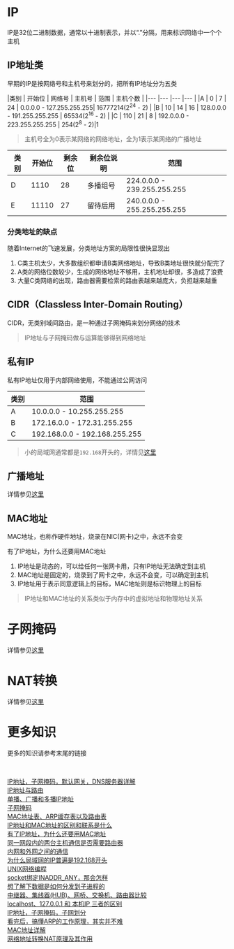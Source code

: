 # IP
IP是32位二进制数据，通常以十进制表示，并以“.”分隔，用来标识网络中一个个主机


## IP地址类
早期的IP是按网络号和主机号来划分的，把所有IP地址分为五类

|类别 | 开始位 | 网络号 | 主机号 | 范围 | 主机个数 |
|--- |--- |--- |--- |
|A | 0 | 7 | 24 | 0.0.0.0 - 127.255.255.255| 16777214(2<sup>24</sup> - 2) |
|B | 10 | 14 | 16 | 128.0.0.0 - 191.255.255.255 | 65534(2<sup>16</sup> - 2) |
|C | 110 | 21 | 8 | 192.0.0.0 - 223.255.255.255 | 254(2<sup>8</sup> - 2)|1
> 主机号全为0表示某网络的网络地址，全为1表示某网络的广播地址

|类别 | 开始位 | 剩余位 | 剩余位说明  | 范围 |
|--- |--- |--- |--- |--- |
|D | 1110 |  28 | 多播组号 | 224.0.0.0 - 239.255.255.255 |
|E | 11110 | 27  | 留待后用 | 240.0.0.0 - 255.255.255.255 |

### 分类地址的缺点
随着Internet的飞速发展，分类地址方案的局限性很快显现出

1. C类主机太少，大多数组织都申请B类网络地址，导致B类地址很快就分配完了
2. A类的网络位数较少，生成的网络地址不够用，主机地址却很，多造成了浪费
3. 大量C类网络的出现，路由器需要检索的路由表越来越庞大，负担越来越重


## CIDR（Classless Inter-Domain Routing）
CIDR，无类别域间路由，是一种通过子网掩码来划分网络的技术
> IP地址与子网掩码做与运算能够得到网络地址


## 私有IP
私有IP地址仅用于内部网络使用，不能通过公网访问

|类别 | 范围 |
|--- |--- |
|A | 10.0.0.0 - 10.255.255.255 |
|B | 172.16.0.0 - 172.31.255.255 |
|C | 192.168.0.0 - 192.168.255.255 |
> 小的局域网通常都是`192.168`开头的，详情见[这里][10]


## 广播地址
详情参见[这里][3]


## MAC地址
MAC地址，也称作硬件地址，烧录在NIC(网卡)之中，永远不会变

有了IP地址，为什么还要用MAC地址

1. IP地址是动态的，可以给任何一张网卡用，只有IP地址无法确定到主机
2. MAC地址是固定的，烧录到了网卡之中，永远不会变，可以确定到主机
3. IP地址用于表示同意逻辑上的目标，MAC地址则是标识物理上的目标

> IP地址和MAC地址的关系类似于内存中的虚拟地址和物理地址关系



# 子网掩码
详情参见[这里][4]



# NAT转换
详情参见[这里][19]



# 更多知识
更多的知识请参考末尾的链接


<br/>

[IP地址，子网掩码，默认网关，DNS服务器详解][1]  
[IP地址与路由][2]  
[单播、广播和多播IP地址][3]  
[子网掩码][4]  
[MAC地址表、ARP缓存表以及路由表][5]  
[IP地址和MAC地址的区别和联系是什么][6]  
[有了IP地址，为什么还要用MAC地址][7]  
[同一网段内的两台主机通信是否需要路由器][8]   
[内网和外网之间的通信][9]  
[为什么局域网的IP普遍是192.168开头][10]  
[UNIX网络编程][11]  
[socket绑定INADDR_ANY，那会怎样][12]  
[想了解下数据是如何分发到子进程的][13]  
[中继器、集线器(HUB)、网桥、交换机、路由器比较][14]  
[localhost、127.0.0.1 和 本机IP 三者的区别][15]  
[IP地址，子网掩码，子网划分][16]  
[看完后，搞懂ARP的工作原理，其实并不难][17]  
[MAC地址详解][18]  
[网络地址转换NAT原理及其作用][19]

[1]: http://www.cnblogs.com/JuneWang/p/3917697.html
[2]: https://akaedu.github.io/book/ch36s05.html
[3]: http://www.cnblogs.com/therock/articles/2798653.html
[4]: http://www.cnblogs.com/chaikefusibushiji/p/4284302.html
[5]: http://dengqi.blog.51cto.com/5685776/1223132
[6]: https://www.zhihu.com/question/49335649
[7]: https://www.zhihu.com/question/21546408
[8]: https://www.zhihu.com/question/41496681
[9]: http://blog.csdn.net/tennysonsky/article/details/45226275
[10]: https://www.zhihu.com/question/19813460
[11]: https://yuyang0.github.io/notes/unp.html
[12]: http://www.cnblogs.com/youngforever/articles/3312234.html
[13]: http://wenda.workerman.net/?/question/1281
[14]: http://www.cnblogs.com/sddai/p/5480002.html
[15]: https://www.zhihu.com/question/23940717
[16]: http://www.jianshu.com/p/66bd9c1e08d8
[17]: http://blog.csdn.net/engineer_along/article/details/51835319
[18]: http://blog.csdn.net/hello_hwc/article/details/40953003
[19]: http://www.cnblogs.com/wbxjiayou/p/5150753.html